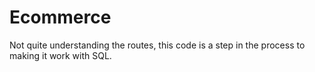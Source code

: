 # Ecommerce

Not quite understanding the routes,
this code is a step in the process to making it work with SQL.
